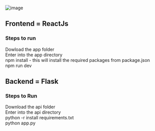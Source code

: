 ![image](https://github.com/Shubham-M-Rathod/flask_react_mysql/assets/96727745/85c70ef1-8048-414e-9d93-41f58cb4cdb3)

## Frontend = ReactJs
### Steps to run 
Dowload the app folder  <br/>
Enter into the app directory  <br/>
npm install - this will install the required packages from package.json  <br/>
npm run dev

## Backend = Flask
### Steps to Run
Download the api folder  <br/>
Enter into the api directory  <br/>
python -r install requirements.txt  <br/>
python app.py 

